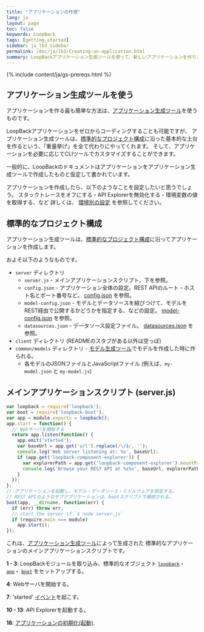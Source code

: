 ```yaml
---
title: "アプリケーションの作成"
lang: ja
layout: page
toc: false
keywords: LoopBack
tags: [getting_started]
sidebar: ja_lb3_sidebar
permalink: /doc/ja/lb3/Creating-an-application.html
summary: LoopBackアプリケーション生成ツールを使って、新しいアプリケーションを作ります。
---
```


{% include content/ja/gs-prereqs.html %}

## アプリケーション生成ツールを使う

アプリケーションを作る最も簡単な方法は、[アプリケーション生成ツール](Application-generator.html)を使うものです。

LoopBackアプリケーションをゼロからコーディングすることも可能ですが、
アプリケーション生成ツールは、[標準的なプロジェクト構成](Project-layout-reference.html)に沿った基本的な土台を作るという、「重量挙げ」を全て代わりにやってくれます。
そして、アプリケーションを必要に応じてCLIツールでカスタマイズすることができます。

一般的に、LoopBackのドキュメントはアプリケーションをアプリケーション生成ツールで作成したものと仮定して書かれています。

アプリケーションを作成したら、以下のようなことを設定したいと思うでしょう。
スタックトレースをオフにする・API Explorerを無効化する・環境変数の値を取得する、など
詳しくは、 [環境別の設定](Environment-specific-configuration.html) を参照してください。

## 標準的なプロジェクト構成

アプリケーション生成ツールは、[標準的なプロジェクト構成](Project-layout-reference.html)に沿ってアプリケーションを作成します。

およそ以下のようなものです。

* `server` ディレクトリ
  * `server.js` - メインアプリケーションスクリプト。下を参照。
  * `config.json` - アプリケーション全体の設定。REST APIのルート・ホスト名とポート番号など。
      [config.json](config.json.html) を参照。
  * `model-config.json` - モデルとデータソースを結びつけて、モデルをREST経由で公開するかどうかを指定する、などの設定。
      [model-config.json](model-config.json.html) を参照。
  * `datasources.json` - データソース設定ファイル。
      [datasources.json](datasources.json.html) を参照。
* `client` ディレクトリ (READMEのスタブがある以外は空っぽ)
* `common/models` ディレクトリ - [モデル生成ツール](Model-generator.html)でモデルを作成した時に作られる。
  * 各モデルのJSONファイルとJavaScriptファイル (例えば、`my-model.json` と `my-model.js`)

## メインアプリケーションスクリプト (server.js)

```javascript
var loopback = require('loopback');
var boot = require('loopback-boot');
var app = module.exports = loopback();
app.start = function() {
  // Webサーバを開始する
  return app.listen(function() {
    app.emit('started');
    var baseUrl = app.get('url').replace(/\/$/, '');
    console.log('Web server listening at: %s', baseUrl);
    if (app.get('loopback-component-explorer')) {
      var explorerPath = app.get('loopback-component-explorer').mountPath;
      console.log('Browse your REST API at %s%s', baseUrl, explorerPath);
    }
  });
};
// アプリケーションを起動し、モデル・データソース・ミドルウェアを設定する。
// REST APIのようなサブアプリケーションは、bootスクリプトで接続される。
boot(app, __dirname, function(err) {
  if (err) throw err;
  // start the server if `$ node server.js`
  if (require.main === module)
    app.start();
});
```

これは、[アプリケーション生成ツール](Application-generator.html)によって生成された
標準的なアプリケーションのメインアプリケーションスクリプトです。

**1 - 3**:
LoopBackモジュールを取り込み、標準的なオブジェクト
[`loopback`](http://apidocs.loopback.io/loopback/#loopback)・
[`app`](http://apidocs.loopback.io/loopback/#var-app-loopback)・
[`boot`](http://apidocs.loopback.io/loopback-boot/#boot) をセットアップする。

**4**:
Webサーバを開始する。

**7**:
'started' [イベント](Events.html)を起こす。

**10 - 13**:
API Explorerを起動する。

**18**: [アプリケーションの初期化(起動)](Defining-boot-scripts.html).
